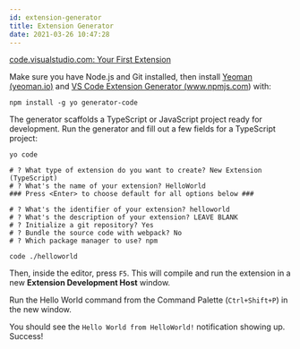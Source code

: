 ```yaml
---
id: extension-generator
title: Extension Generator
date: 2021-03-26 10:47:28
---
```


<a href='https://code.visualstudio.com/api/get-started/your-first-extension' class='external'>сode.visualstudio.com: Your First Extension</a>

Make sure you have Node.js and Git installed, then install <a href='https://yeoman.io/' class='external'>Yeoman (yeoman.io)</a> and <a href='https://www.npmjs.com/package/generator-code' class='external'>VS Code Extension Generator (www.npmjs.com)</a> with:

```shell
npm install -g yo generator-code
```

The generator scaffolds a TypeScript or JavaScript project ready for development. Run the generator and fill out a few fields for a TypeScript project:

```shell
yo code

# ? What type of extension do you want to create? New Extension (TypeScript)
# ? What's the name of your extension? HelloWorld
### Press <Enter> to choose default for all options below ###

# ? What's the identifier of your extension? helloworld
# ? What's the description of your extension? LEAVE BLANK
# ? Initialize a git repository? Yes
# ? Bundle the source code with webpack? No
# ? Which package manager to use? npm

code ./helloworld
```

Then, inside the editor, press `F5`. This will compile and run the extension in a new **Extension Development Host** window.

Run the Hello World command from the Command Palette (`Ctrl+Shift+P`) in the new window.

You should see the `Hello World from HelloWorld!` notification showing up. Success!
